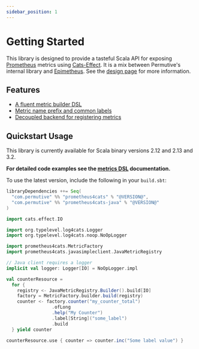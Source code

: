 ```yaml
---
sidebar_position: 1
---
```


# Getting Started

This library is designed to provide a tasteful Scala API for exposing [Prometheus] metrics using [Cats-Effect]. It is a
mix between Permutive's internal library and [Epimetheus]. See the [design page](design.md) for more information.

## Features

- [A fluent metric builder DSL](interface/dsl.md)
- [Metric name prefix and common labels](interface/metric-factory.md)
- [Decoupled backend for registering metrics](interface/metric-registry.md)

## Quickstart Usage

This library is currently available for Scala binary versions 2.12 and 2.13 and 3.2.

**For detailed code examples see the [metrics DSL](interface/dsl.md) documentation.**

To use the latest version, include the following in your `build.sbt`:

```scala
libraryDependencies ++= Seq(
  "com.permutive" %% "prometheus4cats" % "@VERSION@",
  "com.permutive" %% "prometheus4cats-java" % "@VERSION@"
)
```

```scala mdoc:silent
import cats.effect.IO

import org.typelevel.log4cats.Logger
import org.typelevel.log4cats.noop.NoOpLogger

import prometheus4cats.MetricFactory
import prometheus4cats.javasimpleclient.JavaMetricRegistry

// Java client requires a logger
implicit val logger: Logger[IO] = NoOpLogger.impl

val counterResource =
  for {
    registry <- JavaMetricRegistry.Builder().build[IO]
    factory = MetricFactory.builder.build(registry)
    counter <- factory.counter("my_counter_total")
                 .ofLong
                 .help("My Counter")
                 .label[String]("some_label")
                 .build
  } yield counter

counterResource.use { counter => counter.inc("Some label value") }
```

[Prometheus]: https://prometheus.io
[Epimetheus]: https://github.com/davenverse/epimetheus
[Cats-Effect]: https://typelevel.org/cats-effect
